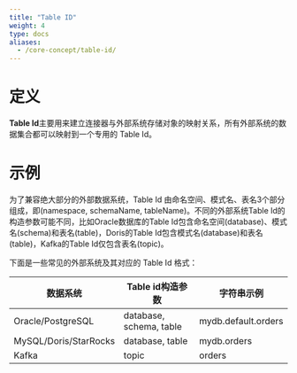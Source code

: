 ```yaml
---
title: "Table ID"
weight: 4
type: docs
aliases:
  - /core-concept/table-id/
---
```

<!--
Licensed to the Apache Software Foundation (ASF) under one
or more contributor license agreements.  See the NOTICE file
distributed with this work for additional information
regarding copyright ownership.  The ASF licenses this file
to you under the Apache License, Version 2.0 (the
"License"); you may not use this file except in compliance
with the License.  You may obtain a copy of the License at

  http://www.apache.org/licenses/LICENSE-2.0

Unless required by applicable law or agreed to in writing,
software distributed under the License is distributed on an
"AS IS" BASIS, WITHOUT WARRANTIES OR CONDITIONS OF ANY
KIND, either express or implied.  See the License for the
specific language governing permissions and limitations
under the License.
-->

# 定义

**Table Id**主要用来建立连接器与外部系统存储对象的映射关系，所有外部系统的数据集合都可以映射到一个专用的
Table Id。

# 示例

为了兼容绝大部分的外部数据系统，Table Id 由命名空间、模式名、表名3个部分组成，即(namespace, schemaName, tableName)。不同的外部系统Table Id的构造参数可能不同，比如Oracle数据库的Table Id包含命名空间(database)、模式名(schema)和表名(table)，Doris的Table Id包含模式名(database)和表名(table)，Kafka的Table Id仅包含表名(topic)。

下面是一些常见的外部系统及其对应的 Table Id 格式：

| 数据系统                  | Table id构造参数            | 字符串示例               |
|-----------------------|-------------------------|---------------------|
| Oracle/PostgreSQL     | database, schema, table | mydb.default.orders |
| MySQL/Doris/StarRocks | database, table         | mydb.orders         |
| Kafka                 | topic                   | orders              |
